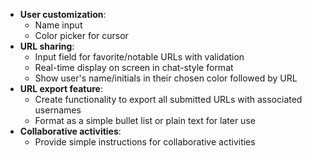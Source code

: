 - **User customization**:
  - Name input
  - Color picker for cursor
- **URL sharing**:
  - Input field for favorite/notable URLs with validation
  - Real-time display on screen in chat-style format
  - Show user's name/initials in their chosen color followed by URL
- **URL export feature**:
  - Create functionality to export all submitted URLs with associated usernames
  - Format as a simple bullet list or plain text for later use
- **Collaborative activities**:
  - Provide simple instructions for collaborative activities
